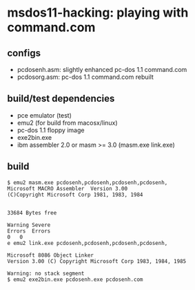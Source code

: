 # msdos11-hacking: playing with command.com

## configs

- pcdosenh.asm: slightly enhanced pc-dos 1.1 command.com
- pcdosorg.asm: pc-dos 1.1 command.com rebuilt

## build/test dependencies

- pce emulator (test)
- emu2 (for build from macosx/linux)
- pc-dos 1.1 floppy image 
- exe2bin.exe
- ibm assembler 2.0 or masm >= 3.0 (masm.exe link.exe)

## build

```
$ emu2 masm.exe pcdosenh,pcdosenh,pcdosenh,pcdosenh,
Microsoft MACRO Assembler  Version 3.00               
(C)Copyright Microsoft Corp 1981, 1983, 1984


33684 Bytes free   

Warning Severe
Errors	Errors 
0	0
e emu2 link.exe pcdosenh,pcdosenh,pcdosenh,pcdosenh,

Microsoft 8086 Object Linker
Version 3.00 (C) Copyright Microsoft Corp 1983, 1984, 1985

Warning: no stack segment
$ emu2 exe2bin.exe pcdosenh.exe pcdosenh.com
```
